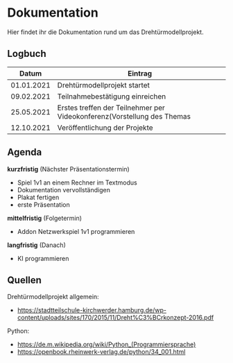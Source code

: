 # Dokumentation

Hier findet ihr die Dokumentation rund um das Drehtürmodellprojekt.

## Logbuch
|Datum|Eintrag|
|-|-|
|01.01.2021|Drehtürmodellprojekt startet|
|09.02.2021|Teilnahmebestätigung einreichen|
|25.05.2021|Erstes treffen der Teilnehmer per Videokonferenz(Vorstellung des Themas|
|12.10.2021|Veröffentlichung der Projekte|

## Agenda

__kurzfristig__ (Nächster Präsentationstermin)
* Spiel 1v1 an einem Rechner im Textmodus
* Dokumentation vervollständigen
* Plakat fertigen
* erste Präsentation

__mittelfristig__ (Folgetermin)
* Addon Netzwerkspiel 1v1 programmieren

__langfristig__ (Danach)
* KI programmieren

## Quellen

Drehtürmodellprojekt allgemein:
* https://stadtteilschule-kirchwerder.hamburg.de/wp-content/uploads/sites/170/2015/11/Dreht%C3%BCrkonzept-2016.pdf

Python:
* https://de.m.wikipedia.org/wiki/Python_(Programmiersprache)
* https://openbook.rheinwerk-verlag.de/python/34_001.html
